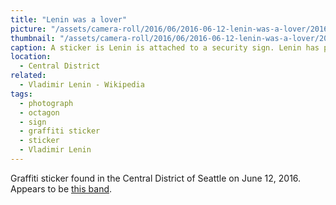 ```yaml
---
title: "Lenin was a lover"
picture: "/assets/camera-roll/2016/06/2016-06-12-lenin-was-a-lover/2016-06-12-lenin-was-a-lover.jpg"
thumbnail: "/assets/camera-roll/2016/06/2016-06-12-lenin-was-a-lover/2016-06-12-lenin-was-a-lover-thumbnail.jpg"
caption: A sticker is Lenin is attached to a security sign. Lenin has pink lipstick and the caption says, "Lenin was a lover".
location:
  - Central District
related:
  - Vladimir Lenin - Wikipedia
tags:
  - photograph
  - octagon
  - sign
  - graffiti sticker
  - sticker
  - Vladimir Lenin
---
```


Graffiti sticker found in the Central District of Seattle on June 12, 2016. Appears to be [this band](https://leninwasalover.bandcamp.com/).
